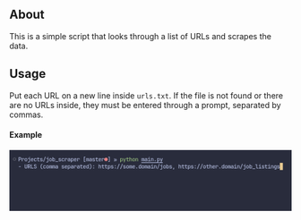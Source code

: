 ## About

This is a simple script that looks through a list of URLs and scrapes the data.

## Usage

Put each URL on a new line inside `urls.txt`. If the file is not found or there are no URLs inside, they must be entered through a prompt, separated by commas.

#### Example

![](example.png)
